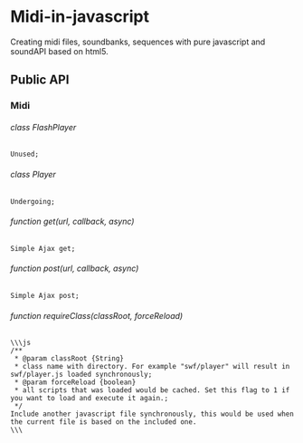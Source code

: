 Midi-in-javascript
==================

Creating midi files, soundbanks, sequences with pure javascript and soundAPI based on html5. 

Public API
------------------

### Midi

###### class FlashPlayer
    Unused;
    
###### class Player
    Undergoing;
    
###### function get(url, callback, async)
    Simple Ajax get;
    
###### function post(url, callback, async)
    Simple Ajax post;
    
###### function requireClass(classRoot, forceReload)
    \\\js
    /**
     * @param classRoot {String} 
     * class name with directory. For example "swf/player" will result in swf/player.js loaded synchronously;
     * @param forceReload {boolean} 
     * all scripts that was loaded would be cached. Set this flag to 1 if you want to load and execute it again.;
     */
    Include another javascript file synchronously, this would be used when the current file is based on the included one.
    \\\
